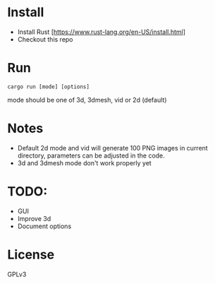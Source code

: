 # Install
* Install Rust [https://www.rust-lang.org/en-US/install.html]
* Checkout this repo

# Run
`cargo run [mode] [options]`

mode should be one of 3d, 3dmesh, vid or 2d (default)

# Notes
* Default 2d mode and vid will generate 100 PNG images in current directory, parameters can be adjusted in the code.
* 3d and 3dmesh mode don't work properly yet

# TODO:
- GUI
- Improve 3d
- Document options

# License
GPLv3
